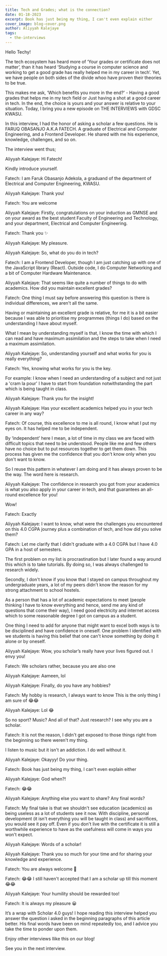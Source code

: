 ```yaml
---
title: Tech and Grades; what is the connection?
date: 01-18-2023
excerpt: Book has just being my thing, I can't even explain either
cover_image: blog-cover.png
author: Aliyyah Kalejaye
tags:
  - the-interviews
---
```


Hello Techy!

The tech ecosystem has heard more of ‘Your grades or certificate does not matter’, than it has heard ‘Studying a course in computer science and working to get a good grade has really helped me in my career in tech’. Yet, we have people on both sides of the divide whoo have proven their theories to be true.

This makes me ask, ‘Which benefits you more in the end?’ - Having a good grades that helps me in my tech field or Just
having a shot at a good career in tech. In the end, the choice is yours and your answer is relative to your situation. Today, I bring you a new episode on THE INTERVIEWS with GDSC KWASU.

In this interview, I had the honor of asking a scholar a few questions. He is FARUQ OBASANJO A.K.A FATECH. A graduate of Electrical and Computer Engineering, and a Frontend Developer. He shared with me his experience, knowledge, challenges, and so on.

The interview went thus;

Aliyyah Kalejaye: Hi Fatech!

Kindly introduce yourself.

Fatech: I am Faruk Obasanjo Adekola, a graduand of the department of Electrical and Computer Engineering, KWASU.

Aliyyah Kalejaye: Thank you!

Fatech: You are welcome

Aliyyah Kalejaye: Firstly, congratulations on your induction as GMNSE and on your award as the best student Faculty of Engineering and Technology, and your department, Electrical and Computer Engineering.

Fatech: Thank you ✨

Aliyyah Kalejaye: My pleasure.

Aliyyah Kalejaye: So, what do you do in tech?

Fatech: I am a Frontend Developer, though I am just catching up with one of the JavaScript library (React). Outside code, I do Computer Networking and a bit of Computer Hardware Maintenance.

Aliyyah Kalejaye: That seems like quite a number of things to do with academics. How did you maintain excellent grades?

Fatech: One thing I must say before answering this question is there is individual differences, we aren't all the same.

Having or maintaining an excellent grade is relative, for me it is a bit easier because I was able to prioritise my programmes (things I do) based on the understanding I have about myself.

What I mean by understanding myself is that, I know the time with which I can read and have maximum assimilation and the steps to take when I need a maximum assimilation.

Aliyyah Kalejaye: So, understanding yourself and what works for you is really everything?

Fatech: Yes, knowing what works for you is the key.

For example: I know when I need an understanding of a subject and not just a 'cram la pour' I have to start from foundation notwithstanding the part which is being taught in class.

Aliyyah Kalejaye: Thank you for the insight!

Aliyyah Kalejaye: Has your excellent academics helped you in your tech career in any way?

Fatech: Of course, this excellence to me is all round, I know what I put my eyes on. It has helped me to be independent.

By ‘independent’ here I mean, a lot of time in my class we are faced with difficult topics that need to be understood. People like me and few others have no choice but to put resources together to get them down. This process has given me the confidence that you don't know only when you don't want to know.

So I reuse this pattern in whatever I am doing and it has always proven to be the way. The word here is research.

Aliyyah Kalejaye: The confidence in research you got from your academics is what you also apply in your career in tech, and that guarantees an all-round excellence for you!

Wow!

Fatech: Exactly

Aliyyah Kalejaye: I want to know, what were the challenges you encountered on this 4.0 CGPA journey plus a combination of tech, and how did you solve them?

Fatech: Let me clarify that I didn't graduate with a 4.0 CGPA but I have 4.0 GPA in a host of semesters.

The first problem on my list is procrastination but I later found a way around this which is to take tutorials. By doing so, I was always challenged to research widely.

Secondly, I don't know if you know that I stayed on campus throughout my undergraduate years, a lot of my peers didn't know the reason for my strong attachment to school hostels.

As a person that has a lot of academic expectations to meet (people thinking I have to know everything and hence, send me any kind of questions that come their way), I need good electricity and internet access which to some reasonable degree I got on campus as a student.

One thing I need to add for anyone that might want to excel both ways is to be disciplined and have confidence in oneself. One problem I identified with we students is having this belief that one can't know something by doing it alone or by oneself.

Aliyyah Kalejaye: Wow, you scholar’s really have your lives figured out. I envy you!

Fatech: We scholars rather, because you are also one

Aliyyah Kalejaye: Aameen, lol

Aliyyah Kalejaye: Finally, do you have any hobbies?

Fatech: My hobby is research, I always want to know
This is the only thing I am sure of 😂😂

Aliyyah Kalejaye: Lol 😂

So no sport? Music? And all of that? Just research?
I see why you are a scholar.

Fatech: It is not the reason, I didn't get exposed to those things right from the beginning so there weren't my thing.

I listen to music but it isn't an addiction. I do well without it.

Aliyyah Kalejaye: Okayyy!
Do your thing.

Fatech: Book has just being my thing, I can't even explain either

Aliyyah Kalejaye: God when?!

Fatech: 😂😂

Aliyyah Kalejaye: Anything else you want to share? Any final words?

Fatech: My final take is that we shouldn't see education (academics) as being useless as a lot of students see it now. With discipline, personal development (it isn't everything you will be taught in class) and sacrifices, you would see it pay off. Even if you don't live with the certificate it is still a worthwhile experience to have as the usefulness will come in ways you won't expect.

Aliyyah Kalejaye: Words of a scholar!

Aliyyah Kalejaye: Thank you so much for your time and for sharing your knowledge and experience.

Fatech: You are always welcome 🤗

Fatech: 😂😂 I still haven't accepted that I am a scholar up till this moment 😂😂

Aliyyah Kalejaye: Your humility should be rewarded too!

Fatech: It is always my pleasure 😀

It’s a wrap with Scholar 4.0 guys! I hope reading this interview helped you answer the question i asked in the beginning paragraphs of this article better. His final words have been on mind repeatedly too, and I advice you take the time to ponder upon them.

Enjoy other interviews llike this on our blog!

See you in the next interview.
